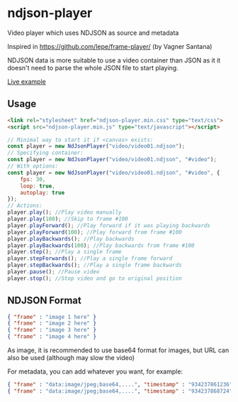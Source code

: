 # ndjson-player
Video player which uses NDJSON as source and metadata

Inspired in https://github.com/lepe/frame-player/ (by Vagner Santana)

NDJSON data is more suitable to use a video container than JSON as it it doesn't need to parse the whole JSON file to start playing.

[Live example](https://lepe.github.io/ndjson-player/)

## Usage

```html
<link rel="stylesheet" href="ndjson-player.min.css" type="text/css">
<script src="ndjson-player.min.js" type="text/javascript"></script>
```

```js
// Minimal way to start it if <canvas> exists:
const player = new NdJsonPlayer("video/video01.ndjson");
// Specifying container:
const player = new NdJsonPlayer("video/video01.ndjson", "#video");
// With options:
const player = new NdJsonPlayer("video/video01.ndjson", "#video", {
    fps: 30,
    loop: true,
    autoplay: true
});
// Actions:
player.play(); //Play video manually
player.play(100); //Skip to frame #100
player.playForward(); //Play forward if it was playing backwards
player.playForward(100); //Play forward from frame #100
player.playBackwards(); //Play backwards
player.playBackwards(100); //Play backwards from frame #100
player.step(); //Play a single frame
player.stepForwards(); //Play a single frame forward 
player.stepBackwards(); //Play a single frame backwards
player.pause(); //Pause video
player.stop(); //Stop video and go to original position
```

## NDJSON Format

```json
{ "frame" : "image 1 here" }
{ "frame" : "image 2 here" }
{ "frame" : "image 3 here" }
{ "frame" : "image 4 here" }
```
As image, it is recommended to use base64 format for images, but URL can also be used (although may slow the video)

For metadata, you can add whatever you want, for example:

```json
{ "frame" : "data:image/jpeg;base64,....", "timestamp" : "934237861236", "location" : "Outside" }
{ "frame" : "data:image/jpeg;base64,....", "timestamp" : "934237868724", "location" : "Outside" }
```